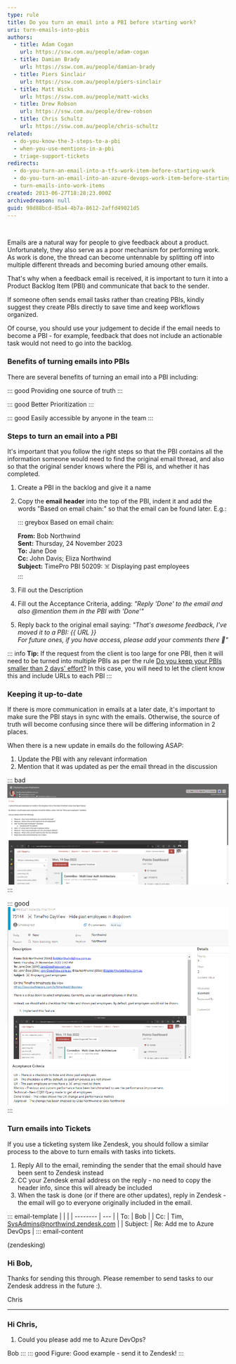 ```yaml
---
type: rule
title: Do you turn an email into a PBI before starting work?
uri: turn-emails-into-pbis
authors:
  - title: Adam Cogan
    url: https://ssw.com.au/people/adam-cogan
  - title: Damian Brady
    url: https://ssw.com.au/people/damian-brady
  - title: Piers Sinclair
    url: https://ssw.com.au/people/piers-sinclair
  - title: Matt Wicks
    url: https://ssw.com.au/people/matt-wicks
  - title: Drew Robson
    url: https://ssw.com.au/people/drew-robson
  - title: Chris Schultz
    url: https://ssw.com.au/people/chris-schultz
related:
  - do-you-know-the-3-steps-to-a-pbi
  - when-you-use-mentions-in-a-pbi
  - triage-support-tickets
redirects:
  - do-you-turn-an-email-into-a-tfs-work-item-before-starting-work
  - do-you-turn-an-email-into-an-azure-devops-work-item-before-starting-work
  - turn-emails-into-work-items
created: 2013-06-27T18:28:23.000Z
archivedreason: null
guid: 98d88bcd-85a4-4b7a-8612-2affd49021d5
---
```

![]()

Emails are a natural way for people to give feedback about a product. Unfortunately, they also serve as a poor mechanism for performing work. As work is done, the thread can become untennable by splitting off into multiple different threads and becoming buried amoung other emails.

That's why when a feedback email is received, it is important to turn it into a Product Backlog Item (PBI) and communicate that back to the sender.

If someone often sends email tasks rather than creating PBIs, kindly suggest they create PBIs directly to save time and keep workflows organized.

<!--endintro-->

Of course, you should use your judgement to decide if the email needs to become a PBI - for example, feedback that does not include an actionable task would not need to go into the backlog.

### Benefits of turning emails into PBIs

There are several benefits of turning an email into a PBI including:

::: good
Providing one source of truth
:::

::: good
Better Prioritization
:::

::: good
Easily accessible by anyone in the team
:::

### Steps to turn an email into a PBI

It's important that you follow the right steps so that the PBI contains all the information someone would need to find the original email thread, and also so that the original sender knows where the PBI is, and whether it has completed.

1. Create a PBI in the backlog and give it a name
2. Copy the **email header** into the top of the PBI, indent it and add the words "Based on email chain:" so that the email can be found later. E.g.:

   ::: greybox
   Based on email chain:

     **From:** Bob Northwind\
     **Sent:** Thursday, 24 November 2023\
     **To:** Jane Doe\
     **Cc:** John Davis; Eliza Northwind\
     **Subject:** TimePro PBI 50209: ☠️ Displaying past employees\
   :::
3. Fill out the Description 
4. Fill out the Acceptance Criteria, adding: *"Reply 'Done' to the email and also @mention them in the PBI with 'Done'"*
5. Reply back to the original email saying: *"That's awesome feedback, I've moved it to a PBI: {{ URL }}\
   For future ones, if you have access, please add your comments there 🙂"*

::: info
**Tip:** If the request from the client is too large for one PBI, then it will need to be turned into multiple PBIs as per the rule  [Do you keep your PBIs smaller than 2 days' effort?](/spec-do-you-create-tasks-under-4-hours) In this case, you will need to let the client know this and include URLs to each PBI
:::

### Keeping it up-to-date

If there is more communication in emails at a later date, it's important to make sure the PBI stays in sync with the emails. Otherwise, the source of truth will become confusing since there will be differing information in 2 places.

When there is a new update in emails do the following ASAP:

1. Update the PBI with any relevant information
2. Mention that it was updated as per the email thread in the discussion

::: bad
![Figure: Bad example - Don't work from your email inbox!](EmailExample.png)
:::

::: good
![Figure: Good example - Put it in a PBI!](PbiExample.png)
:::

### Turn emails into Tickets

If you use a ticketing system like Zendesk, you should follow a similar process to the above to turn emails with tasks into tickets.

1. Reply All to the email, reminding the sender that the email should have been sent to Zendesk instead
2. CC your Zendesk email address on the reply - no need to copy the header info, since this will already be included
3. When the task is done (or if there are other updates), reply in Zendesk - the email will go to everyone originally included in the email.

::: email-template
|          |     |
| -------- | --- |
| To:      | Bob |
| Cc:      | Tim, SysAdmins@northwind.zendesk.com |
| Subject: | Re: Add me to Azure DevOps |
::: email-content  

(zendesking)

### Hi Bob,

Thanks for sending this through. Please remember to send tasks to our Zendesk address in the future :).

Chris

- - -

### Hi Chris,

1. Could you please add me to Azure DevOps?

Bob
::: 
::: good
Figure: Good example - send it to Zendesk!
:::